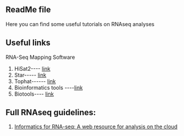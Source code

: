 ## ReadMe file

Here you can find some useful tutorials on RNAseq analyses

## Useful links

RNA-Seq Mapping Software

1. HiSat2---- [link](https://ccb.jhu.edu/software/hisat2/)
2. Star----- [link](https://github.com/alexdobin/STAR)
3. Tophat------ [link](http://tophat.cbcb.umd.edu/)
4. Bioinformatics tools ----[link](https://bioinformaticshome.com/tools/msa/descriptions/Multi-LAGAN.html#gsc.tab=0)
5. Biotools---- [link](https://services.healthtech.dtu.dk/?Seq2Logo-2.0)

## Full RNAseq guidelines:

1. [Informatics for RNA-seq: A web resource for analysis on the cloud](https://github.com/griffithlab/rnaseq_tutorial)
